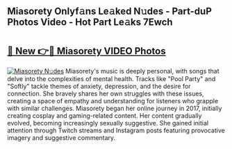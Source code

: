 ## Miasorety Onlyf𝚊ns Le𝚊ked N𝚞des - Part-duP Photos Video - Hot Part Le𝚊ks 7Ewch

# <h2><a href="http://ab89442.deff.icu/?id=Miasorety">🔗 New 👉🔴 Miasorety VIDEO Photos</a></h2>

[![Miasorety N𝚞des](https://i.imgur.com/rIISA9y.gif)](http://ab89442.deff.icu/?id=Miasorety)
Miasorety's music is deeply personal, with songs that delve into the complexities of mental health. Tracks like "Pool Party" and "Softly" tackle themes of anxiety, depression, and the desire for connection. She bravely shares her own struggles with these issues, creating a space of empathy and understanding for listeners who grapple with similar challenges. Miasorety began her online journey in 2017, initially creating cosplay and gaming-related content. Her content gradually evolved, becoming increasingly sexually suggestive. She gained initial attention through Twitch streams and Instagram posts featuring provocative imagery and suggestive commentary.
